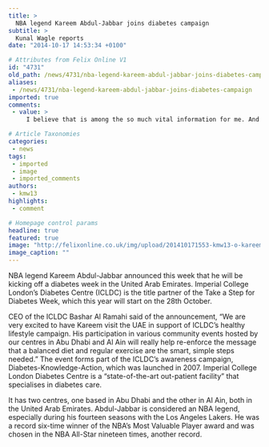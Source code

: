 ```yaml
---
title: >
  NBA legend Kareem Abdul-Jabbar joins diabetes campaign
subtitle: >
  Kunal Wagle reports
date: "2014-10-17 14:53:34 +0100"

# Attributes from Felix Online V1
id: "4731"
old_path: /news/4731/nba-legend-kareem-abdul-jabbar-joins-diabetes-campaign
aliases:
 - /news/4731/nba-legend-kareem-abdul-jabbar-joins-diabetes-campaign
imported: true
comments:
 - value: >
     I believe that is among the so much vital information for me. And i'm happy reading your article. But want to remark on few basic things, The web site style is ideal, the articles is truly great : D. Excellent process, cheers <br>canadian goose jas kopen http://www.n11.nl/?nl-canadian-goose-jas-kopen-9697.html,This is a topic that's close to my heart... Thank you! Exactly where are your contact details though? <br>occhiali da sole ray ban femminili http://www.targettisportingclub.it/?it-occhiali-da-sole-ray-ban-femminili-24798.html,I enjoy looking at your website. thnx!| <br>nba 2k16 mt sell http://www.blogghy.com/blog.php?user=nfl15coinsexpert&amp;note=650681

# Article Taxonomies
categories:
 - news
tags:
 - imported
 - image
 - imported_comments
authors:
 - kmw13
highlights:
 - comment

# Homepage control params
headline: true
featured: true
image: "http://felixonline.co.uk/img/upload/201410171553-kmw13-o-kareem-abdul-jabbar-statue-facebook.jpg"
image_caption: ""
---
```


NBA legend Kareem Abdul-Jabbar announced this week that he will be kicking off a diabetes week in the United Arab Emirates. Imperial College London’s Diabetes Centre (ICLDC) is the title partner of the Take a Step for Diabetes Week, which this year will start on the 28th October.

CEO of the ICLDC Bashar Al Ramahi said of the announcement, “We are very excited to have Kareem visit the UAE in support of ICLDC’s healthy lifestyle campaign. His participation in various community events hosted by our centres in Abu Dhabi and Al Ain will really help re-enforce the message that a balanced diet and regular exercise are the smart, simple steps needed.” The event forms part of the ICLDC’s awareness campaign, Diabetes-Knowledge-Action, which was launched in 2007. Imperial College London Diabetes Centre is a “state-of-the-art out-patient facility” that specialises in diabetes care.

It has two centres, one based in Abu Dhabi and the other in Al Ain, both in the United Arab Emirates. Abdul-Jabbar is considered an NBA legend, especially during his fourteen seasons with the Los Angeles Lakers. He was a record six-time winner of the NBA’s Most Valuable Player award and was chosen in the NBA All-Star nineteen times, another record.
